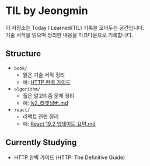 # TIL by Jeongmin

이 저장소는 Today I Learned(TIL) 기록을 모아두는 공간입니다.  
기술 서적을 읽으며 정리한 내용을 마크다운으로 기록합니다.

## Structure

- `book/`
  - 읽은 기술 서적 정리
  - 예: [HTTP 완벽 가이드](book/http-the-definitive-guide.md)
- `algorithm/`
  - 풀은 알고리즘 문제 정리
  - 예: [lv2\_타겟넘버.md](algorithm/프로그래머스/lv2_타겟넘버.md)
- `react/`
  - 리액트 관련 정리
  - 예: [React 19.2 업데이트 요약.md](react/React%2019.2%20업데이트%20요약.md)

## Currently Studying

- HTTP 완벽 가이드 (HTTP: The Definitive Guide)

